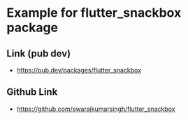 # Example for flutter_snackbox package

## Link (pub dev)
- https://pub.dev/packages/flutter_snackbox


## Github Link
- https://github.com/swarajkumarsingh/flutter_snackbox